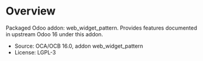 # Overview

Packaged Odoo addon: web_widget_pattern. Provides features documented in upstream Odoo 16 under this addon.

- Source: OCA/OCB 16.0, addon web_widget_pattern
- License: LGPL-3
